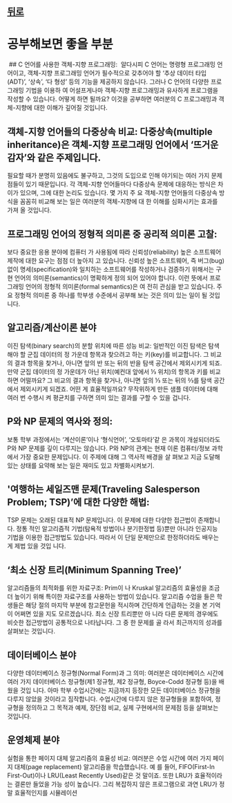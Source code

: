  ## [뒤로](#기타)
 # 공부해보면 좋을 부분

 ## C 언어를 사용한 객체-지향 프로그래밍:
 알다시피 C 언어는 명령형 프로그래밍 언어이고, 
 객체-지향 프로그래밍 언어가 필수적으로 갖추어야 할 
 ‘추상 데이터 타입(ADT)’, ‘상속’, ‘다 형성’ 등의 기능을 제공하지 않습니다. 
 그러나 C 언어의 다양한 프로그래밍 기법을 이용하 여 어설프게나마 객체-지향 프로그래밍과 유사하게 프로그램을 작성할 수 있습니다. 
 어떻게 하면 될까요? 이것을 공부하면 여러분의 C 프로그래밍과 객체-지향에 대한 이해가 깊어질 것입니다.
 
 ## 객체-지향 언어들의 다중상속 비교: 다중상속(multiple inheritance)은 객체-지향 프로그래밍 언어에서 ‘뜨거운 감자’와 같은 주제입니다. 
 필요할 때가 분명히 있음에도 불구하고, 그것의 도입으로 인해 야기되는 여러 가지 문제점들이 있기 때문입니다. 
 각 객체-지향 언어들마다 다중상속 문제에 대응하는 방식은 차이가 있으며, 그에 대한 논리도 있습니다. 
 몇 가지 주 요 객체-지향 언어들의 다중상속 방식을 꼼꼼히 비교해 보는 일은 여러분의 객체-지향에 대 한 이해를 심화시키는 효과를 가져 올 것입니다.
 
 ## 프로그래밍 언어의 정형적 의미론 중 공리적 의미론 고찰: 
 보다 중요한 응용 분야에 컴퓨터 가 사용됨에 따라 신뢰성(reliability) 높은 소프트웨어 제작에 대한 요구는 점점 더 높아지 고 있습니다. 
 신뢰성 높은 소프트웨어, 즉 버그(bug) 없이 명세(specification)와 일치하는 소프트웨어를 작성하거나 검증하기 위해서는 
 구현 언어의 의미론(semantics)이 명확하게 정의 되어 있어야 합니다. 
 이런 뜻에서 프로그래밍 언어의 정형적 의미론(formal semantics)은 여 전히 관심을 받고 있습니다.
 주요 정형적 의미론 중 하나를 학부생 수준에서 공부해 보는 것은 의미 있는 일이 될 것입니다.
 
 ## 알고리즘/계산이론 분야
 이진 탐색(binary search)의 분할 위치에 따른 성능 비교: 
 일반적인 이진 탐색은 탐색해야 할 군집 데이터의 정 가운데 항목과 찾으려고 하는 키(key)를 비교합니다. 
 그 비교의 결과 항목을 찾거나, 아니면 앞의 반 또는 뒤의 반을 탐색 공간에서 제외시키게 되죠. 
 만약 군집 데이터의 정 가운데가 아닌 위치(예컨대 앞에서 ⅓ 위치)의 항목과 키를 비교하면 어떨까요? 
 그 비교의 결과 항목을 찾거나, 아니면 앞의 ⅓ 또는 뒤의 ⅔를 탐색 공간에서 제외시키게 되겠죠. 
 어떤 게 효율적일까요? 무작위하게 만든 샘플 데이터에 대해 여러 번 수행시 켜 평균치를 구하면 의미 있는 결과를 구할 수 있을 겁니다. 
 
 ## P와 NP 문제의 역사와 정의: 
 보통 학부 과정에서는 ‘계산이론’이나 ‘형식언어’, ‘오토마타’같 은 과목이 개설되더라도 P와 NP 문제를 깊이 다루지는 않습니다.
 P와 NP의 관계는 현재 이론 컴퓨터/정보 과학에서 가장 중요한 문제입니다. 
 이 주제에 대해 그 역사적 배경을 살 펴보고 지금 도달해 있는 상태를 요약해 보는 일은 재미도 있고 차별화시켜보기.
 
 ## '여행하는 세일즈맨 문제(Traveling Salesperson Problem; TSP)’에 대한 다양한 해법: 
 TSP 문제는 오래된 대표적 NP 문제입니다. 이 문제에 대한 다양한 접근법이 존재합니다. 
 정통 적인 알고리즘적 기법(탐욕적 방법이나 분기한정법 등)뿐만 아니라 인공지능 기법을 이용한 접근방법도 있습니다. 
 따라서 이 단일 문제만으로 한정하더라도 배우는 게 제법 있을 것입 니다. 
 
 ## ‘최소 신장 트리(Minimum Spanning Tree)’ 
 알고리즘들의 최적화를 위한 자료구조: 
 Prim이 나 Kruskal 알고리즘의 효율성을 조금 더 높이기 위해 특이한 자료구조를 사용하는 방법이 있습니다. 
 알고리즘 수업을 들은 학생들은 해당 절의 마지막 부분에 참고문헌을 적시하며 간단하게 언급하는 것을 본 기억이 어쩌면 있을 지도 모르겠습니다. 
 최소 신장 트리뿐만 아 니라 다른 문제의 경우에도 비슷한 접근방법이 공통적으로 나타납니다. 
 그 중 한 문제를 골 라서 최근까지의 성과를 살펴보는 것입니다.
 
 ## 데이터베이스 분야
 다양한 데이터베이스 정규형(Normal Form)과 그 의미: 
 여러분은 데이터베이스 시간에 여러 가지 데이터베이스 정규형(제1 정규형, 제2 정규형, Boyce-Codd 정규형 등)을 배웠을 것입 니다. 
 아마 학부 수업시간에는 지금까지 등장한 모든 데이터베이스 정규형을 다루지 않았을 것이라고 짐작합니다. 
 수업시간에 다루지 않은 정규형들을 포함하여, 정규형을 정의하고 그 목적과 예제, 장단점 비교, 실제 구현에서의 문제점 등을 살펴보는 것입니다.
 
 
 ## 운영체제 분야
 실험을 통한 페이지 대체 알고리즘의 효율성 비교: 
 여러분은 수업 시간에 여러 가지 페이지 대체(page replacement) 알고리즘을 학습했습니다. 예
 를 들어, FIFO(First-In First-Out)이나 LRU(Least Recently Used)같은 것 말이죠.
 또한 LRU가 효율적이라는 결론만 들었을 가능 성이 높습니다. 
 그리 복잡하지 않은 프로그램으로 과연 LRU가 정말 효율적인지를 시뮬레이션  
